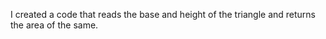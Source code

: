 I created a code that reads the base and height of the triangle and returns the area of ​​the same.
